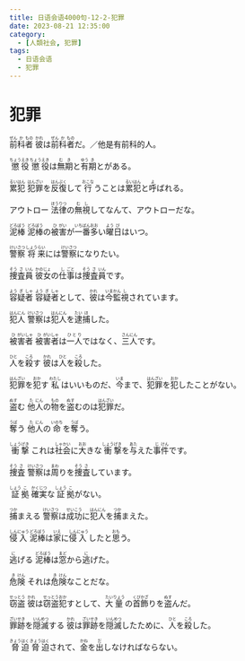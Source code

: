 ```yaml
---
title: 日语会语4000句-12-2-犯罪
date: 2023-08-21 12:35:00
category:
  - [人類社会, 犯罪]
tags:
  - 日语会语
  - 犯罪
---
```


# 犯罪

<ruby>前<rt>ぜん</rt>科<rt>か</rt>者<rt>もの</rt></ruby>
<ruby>彼<rt>かれ</rt>は<rt></rt>前<rt>ぜん</rt>科<rt>か</rt>者<rt>もの</rt>だ。／他是有前科的人。</ruby>

<ruby>懲<rt>ちょう</rt>役<rt>えき</rt></ruby>
<ruby>懲<rt>ちょう</rt>役<rt>えき</rt>は<rt></rt>無<rt>む</rt>期<rt>き</rt>と<rt></rt>有<rt>ゆう</rt>期<rt>き</rt>とがある。</ruby>

<ruby>累<rt>るい</rt>犯<rt>はん</rt></ruby>
<ruby>犯<rt>はん</rt>罪<rt>ざい</rt>を<rt></rt>反<rt>はん</rt>復<rt>ぷく</rt>して<rt></rt>行<rt>おこな</rt>うことは<rt></rt>累<rt>るい</rt>犯<rt>はん</rt>と<rt></rt>呼<rt>よ</rt>ばれる。</ruby>

<ruby>アウトロー</ruby>
<ruby>法<rt>ほう</rt>律<rt>りつ</rt>の<rt></rt>無<rt>む</rt>視<rt>し</rt>してなんて、アウトローだな。</ruby>

<ruby>泥<rt>どろ</rt>棒<rt>ぼう</rt></ruby>
<ruby>泥<rt>どろ</rt>棒<rt>ぼう</rt>の<rt></rt>被<rt>ひ</rt>害<rt>がい</rt>が<rt></rt>一<rt>いち</rt>番<rt>ばん</rt>多<rt>おお</rt>い<rt></rt>曜<rt>よう</rt>日<rt>び</rt>はいつ。</ruby>

<ruby>警<rt>けい</rt>察<rt>さつ</rt></ruby>
<ruby>将<rt>しょう</rt>来<rt>らい</rt>には<rt></rt>警<rt>けい</rt>察<rt>さつ</rt>になりたい。</ruby>

<ruby>捜<rt>そう</rt>査<rt>さ</rt>員<rt>いん</rt></ruby>
<ruby>彼<rt>かの</rt>女<rt>じょ</rt>の<rt></rt>仕<rt>し</rt>事<rt>ごと</rt>は<rt></rt>捜<rt>そう</rt>査<rt>さ</rt>員<rt>いん</rt>です。</ruby>

<ruby>容<rt>よう</rt>疑<rt>ぎ</rt>者<rt>しゃ</rt></ruby>
<ruby>容<rt>よう</rt>疑<rt>ぎ</rt>者<rt>しゃ</rt>として、<rt></rt>彼<rt>かれ</rt>は<rt></rt>今<rt>いま</rt>監<rt>かん</rt>視<rt>し</rt>されています。</ruby>

<ruby>犯<rt>はん</rt>人<rt>にん</rt></ruby>
<ruby>警<rt>けい</rt>察<rt>さつ</rt>は<rt></rt>犯<rt>はん</rt>人<rt>にん</rt>を<rt></rt>逮<rt>たい</rt>捕<rt>ほ</rt>した。</ruby>

<ruby>被<rt>ひ</rt>害<rt>がい</rt>者<rt>しゃ</rt></ruby>
<ruby>被<rt>ひ</rt>害<rt>がい</rt>者<rt>しゃ</rt>は<rt></rt>一人<rt>ひとり</rt>ではなく、<rt></rt>三<rt>さん</rt>人<rt>にん</rt>です。</ruby>

<ruby>人<rt>ひと</rt>を<rt></rt>殺<rt>ころ</rt>す</ruby>
<ruby>彼<rt>かれ</rt>は<rt></rt>人<rt>ひと</rt>を<rt></rt>殺<rt>ころ</rt>した。</ruby>

<ruby>犯<rt>はん</rt>罪<rt>ざい</rt>を<rt></rt>犯<rt>おか</rt>す</ruby>
<ruby>私<rt>わたし</rt>はいいものだ、<rt></rt>今<rt>いま</rt>まで、<rt></rt>犯<rt>はん</rt>罪<rt>ざい</rt>を<rt></rt>犯<rt>おか</rt>したことがない。</ruby>

<ruby>盗<rt>ぬす</rt>む</ruby>
<ruby>他<rt>た</rt>人<rt>にん</rt>の<rt></rt>物<rt>もの</rt>を<rt></rt>盗<rt>ぬす</rt>むのは<rt></rt>犯<rt>はん</rt>罪<rt>ざい</rt>だ。</ruby>

<ruby>奪<rt>うば</rt>う</ruby>
<ruby>他<rt>た</rt>人<rt>にん</rt>の<rt></rt>命<rt>いのち</rt>を<rt></rt>奪<rt>うば</rt>う。</ruby>

<ruby>衝<rt>しょう</rt>撃<rt>げき</rt></ruby>
<ruby>これは<rt></rt>社<rt>しゃ</rt>会<rt>かい</rt>に<rt></rt>大<rt>おお</rt>きな<rt></rt>衝<rt>しょう</rt>撃<rt>げき</rt>を<rt></rt>与<rt>あた</rt>えた<rt></rt>事<rt>じ</rt>件<rt>けん</rt>です。</ruby>

<ruby>捜<rt>そう</rt>査<rt>さ</rt></ruby>
<ruby>警<rt>けい</rt>察<rt>さつ</rt>は<rt></rt>周<rt>まわ</rt>りを<rt></rt>捜<rt>そう</rt>査<rt>さ</rt>しています。</ruby>

<ruby>証<rt>しょう</rt>拠<rt>こ</rt></ruby>
<ruby>確<rt>かく</rt>実<rt>じつ</rt>な<rt></rt>証<rt>しょう</rt>拠<rt>こ</rt>がない。</ruby>

<ruby>捕<rt>つか</rt>まえる</ruby>
<ruby>警<rt>けい</rt>察<rt>さつ</rt>は<rt></rt>成<rt>せい</rt>功<rt>こう</rt>に<rt></rt>犯<rt>はん</rt>人<rt>にん</rt>を<rt></rt>捕<rt>つか</rt>まえた。</ruby>

<ruby>侵<rt>しん</rt>入<rt>にゅう</rt></ruby>
<ruby>泥<rt>どろ</rt>棒<rt>ぼう</rt>は<rt></rt>家<rt>いえ</rt>に<rt></rt>侵<rt>しん</rt>入<rt>にゅう</rt>したと<rt></rt>思<rt>おも</rt>う。</ruby>

<ruby>逃<rt>に</rt>げる</ruby>
<ruby>泥<rt>どろ</rt>棒<rt>ぼう</rt>は<rt></rt>窓<rt>まど</rt>から<rt></rt>逃<rt>に</rt>げた。</ruby>

<ruby>危<rt>き</rt>険<rt>けん</rt></ruby>
<ruby>それは<rt></rt>危<rt>き</rt>険<rt>けん</rt>なことだな。</ruby>

<ruby>窃<rt>せっ</rt>盗<rt>とう</rt></ruby>
<ruby>彼<rt>かれ</rt>は<rt></rt>窃<rt>せっ</rt>盗<rt>とう</rt>犯<rt>おか</rt>すとして、<rt></rt>大<rt>たい</rt>量<rt>りょう</rt>の<rt></rt>首<rt>くび</rt>飾<rt>かざ</rt>りを<rt></rt>盗<rt>ぬす</rt>んだ。</ruby>

<ruby>罪<rt>ざい</rt>跡<rt>せき</rt>を<rt></rt>隠<rt>いん</rt>滅<rt>めつ</rt>する</ruby>
<ruby>彼<rt>かれ</rt>は<rt></rt>罪<rt>ざい</rt>跡<rt>せき</rt>を<rt></rt>隠<rt>いん</rt>滅<rt>めつ</rt>したために、<rt></rt>人<rt>ひと</rt>を<rt></rt>殺<rt>ころ</rt>した。</ruby>

<ruby>脅<rt>きょう</rt>迫<rt>はく</rt></ruby>
<ruby>脅<rt>きょう</rt>迫<rt>はく</rt>されて、<rt></rt>金<rt>かね</rt>を<rt></rt>出<rt>だ</rt>しなければならない。</ruby>

